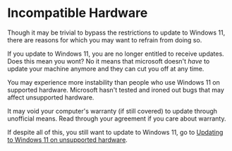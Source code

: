 # Incompatible Hardware
Though it may be trivial to bypass the restrictions to update to Windows 11, there are reasons for which you may want to refrain from doing so.

If you update to Windows 11, you are no longer entitled to receive updates. 
Does this mean you wont? No it means that microsoft doesn't *have* to update your machine anymore and they can cut you off at any time.

You may experience more instability than people who use Windows 11 on supported hardware. 
Microsoft hasn't tested and ironed out bugs that may affect unsupported hardware.

It may void your computer's warranty (if still covered) to update through unofficial means. Read through your agreement if you care about warranty.

If despite all of this, you still want to update to Windows 11, go to [Updating to Windows 11 on unsupported hardware](/issues/incompatible-hardware.md).
